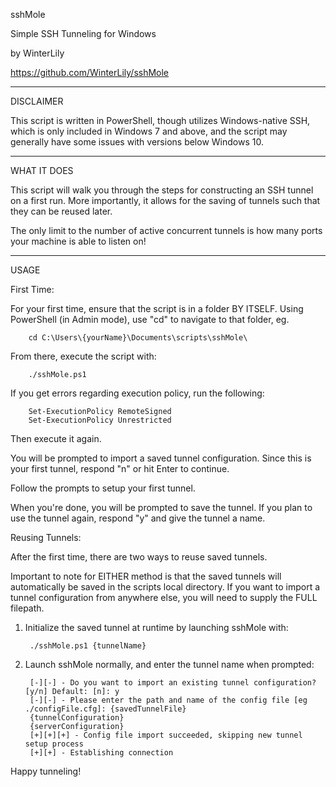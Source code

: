 sshMole

Simple SSH Tunneling for Windows

by WinterLily

https://github.com/WinterLily/sshMole


________________________________________________________________________________________

DISCLAIMER

This script is written in PowerShell, though utilizes Windows-native SSH, which is only 
included in Windows 7 and above, and the script may generally have some issues with versions
below Windows 10.

________________________________________________________________________________________

WHAT IT DOES

This script will walk you through the steps for constructing an SSH tunnel on a first run. 
More importantly, it allows for the saving of tunnels such that they can be reused later. 

The only limit to the number of active concurrent tunnels is how many ports your machine is 
able to listen on!

________________________________________________________________________________________

USAGE 

First Time:

For your  first time, ensure that the script is in a folder BY ITSELF. 
Using PowerShell (in Admin mode), use "cd" to navigate to that folder, eg. 
    
        cd C:\Users\{yourName}\Documents\scripts\sshMole\
        
From there, execute the script with: 

        ./sshMole.ps1

If you get errors regarding execution policy, run the following: 

        Set-ExecutionPolicy RemoteSigned
        Set-ExecutionPolicy Unrestricted

Then execute it again. 

You will be prompted to import a saved tunnel configuration. Since this is
your first tunnel, respond "n" or hit Enter to continue. 

Follow the prompts to setup your first tunnel.

When you're done, you will be prompted to save the tunnel. If you plan to use the tunnel again, respond "y" and give the tunnel a name. 

Reusing Tunnels:

After the first time, there are two ways to reuse saved tunnels. 

Important to note for EITHER method is that the saved tunnels will automatically be saved in the scripts local directory. If you want to import a tunnel configuration from anywhere else, you will need to supply the FULL filepath. 

1. Initialize the saved tunnel at runtime by launching sshMole with:

        ./sshMole.ps1 {tunnelName}
    
2. Launch sshMole normally, and enter the tunnel name when prompted:

        [-][-] - Do you want to import an existing tunnel configuration? [y/n] Default: [n]: y
        [-][-] - Please enter the path and name of the config file [eg ./configFile.cfg]: {savedTunnelFile}
        {tunnelConfiguration}
        {serverConfiguration}
        [+][+][+] - Config file import succeeded, skipping new tunnel setup process
        [+][+] - Establishing connection
    
Happy tunneling!

